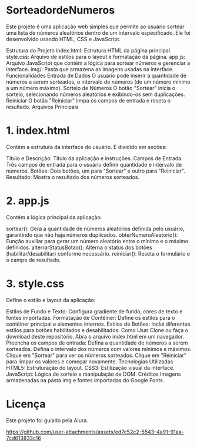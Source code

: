 # SorteadordeNumeros
Este projeto é uma aplicação web simples que permite ao usuário sortear uma lista de números aleatórios dentro de um intervalo especificado. Ele foi desenvolvido usando HTML, CSS e JavaScript.

Estrutura do Projeto
index.html: Estrutura HTML da página principal.
style.css: Arquivo de estilos para o layout e formatação da página.
app.js: Arquivo JavaScript que contém a lógica para sortear números e gerenciar a interface.
img/: Pasta que armazena as imagens usadas na interface.
Funcionalidades
Entrada de Dados
O usuário pode inserir a quantidade de números a serem sorteados, o intervalo de números (de um número mínimo a um número máximo).
Sorteio de Números
O botão "Sortear" inicia o sorteio, selecionando números aleatórios e exibindo-os sem duplicações.
Reiniciar
O botão "Reiniciar" limpa os campos de entrada e reseta o resultado.
Arquivos Principais
# 1. index.html
Contém a estrutura da interface do usuário. É dividido em seções:

Título e Descrição: Título da aplicação e instruções.
Campos de Entrada: Três campos de entrada para o usuário definir quantidade e intervalo de números.
Botões: Dois botões, um para "Sortear" e outro para "Reiniciar".
Resultado: Mostra o resultado dos números sorteados.
# 2. app.js
Contém a lógica principal da aplicação:

sortear(): Gera a quantidade de números aleatórios definida pelo usuário, garantindo que não haja números duplicados.
obterNumeroAleatorio(): Função auxiliar para gerar um número aleatório entre o mínimo e o máximo definidos.
alterrarStatusBotao(): Alterna o status dos botões (habilitar/desabilitar) conforme necessário.
reiniciar(): Reseta o formulário e o campo de resultado.
# 3. style.css
Define o estilo e layout da aplicação:

Estilos de Fundo e Texto: Configura gradiente de fundo, cores de texto e fontes importadas.
Formatação de Contêiner: Define os estilos para o contêiner principal e elementos internos.
Estilos de Botões: Inclui diferentes estilos para botões habilitados e desabilitados.
Como Usar
Clone ou faça o download deste repositório.
Abra o arquivo index.html em um navegador.
Preencha os campos de entrada:
Defina a quantidade de números a serem sorteados.
Defina o intervalo dos números com valores mínimos e máximos.
Clique em "Sortear" para ver os números sorteados.
Clique em "Reiniciar" para limpar os valores e começar novamente.
Tecnologias Utilizadas
HTML5: Estruturação do layout.
CSS3: Estilização visual da interface.
JavaScript: Lógica de sorteio e manipulação de DOM.
Créditos
Imagens armazenadas na pasta img e fontes importadas do Google Fonts.

# Licença
Este projeto foi guiado pela Alura.



https://github.com/user-attachments/assets/ed7c52c2-5543-4a91-91aa-7cd613833c16



